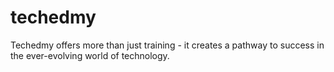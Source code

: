 # techedmy
 Techedmy offers more than just training - it creates a pathway to success in the ever-evolving world of technology.
